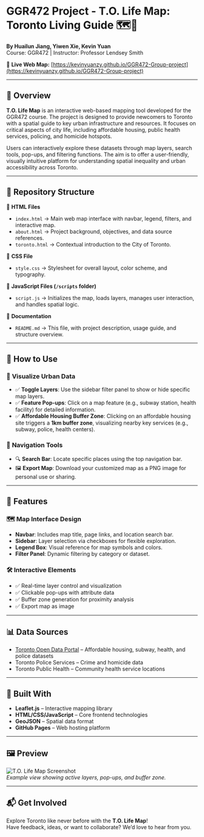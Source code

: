# GGR472 Project - T.O. Life Map: Toronto Living Guide 🗺️🌆  
**By Huailun Jiang, Yiwen Xie, Kevin Yuan**  
Course: GGR472 | Instructor: Professor Lendsey Smith  

🔗 **Live Web Map:** [https://kevinyuanzy.github.io/GGR472-Group-project](https://kevinyuanzy.github.io/GGR472-Group-project)

---

## 📌 Overview  

**T.O. Life Map** is an interactive web-based mapping tool developed for the GGR472 course. The project is designed to provide newcomers to Toronto with a spatial guide to key urban infrastructure and resources. It focuses on critical aspects of city life, including affordable housing, public health services, policing, and homicide hotspots.  

Users can interactively explore these datasets through map layers, search tools, pop-ups, and filtering functions. The aim is to offer a user-friendly, visually intuitive platform for understanding spatial inequality and urban accessibility across Toronto.  

---

## 🧱 Repository Structure  

📁 **HTML Files**  
- `index.html` → Main web map interface with navbar, legend, filters, and interactive map.  
- `about.html` → Project background, objectives, and data source references.  
- `toronto.html` → Contextual introduction to the City of Toronto.  

🎨 **CSS File**  
- `style.css` → Stylesheet for overall layout, color scheme, and typography.  

📜 **JavaScript Files (`/scripts` folder)**  
- `script.js` → Initializes the map, loads layers, manages user interaction, and handles spatial logic.  

📝 **Documentation**  
- `README.md` → This file, with project description, usage guide, and structure overview.

---

## 🚀 How to Use  

### 🔎 **Visualize Urban Data**  
- ✅ **Toggle Layers**: Use the sidebar filter panel to show or hide specific map layers.  
- ✅ **Feature Pop-ups**: Click on a map feature (e.g., subway station, health facility) for detailed information.  
- ✅ **Affordable Housing Buffer Zone**: Clicking on an affordable housing site triggers a **1km buffer zone**, visualizing nearby key services (e.g., subway, police, health centers).  

### 🧭 **Navigation Tools**  
- 🔍 **Search Bar**: Locate specific places using the top navigation bar.  
- 🖼️ **Export Map**: Download your customized map as a PNG image for personal use or sharing.

---

## 🎨 Features  

### 🗺️ **Map Interface Design**  
- **Navbar**: Includes map title, page links, and location search bar.  
- **Sidebar**: Layer selection via checkboxes for flexible exploration.  
- **Legend Box**: Visual reference for map symbols and colors.  
- **Filter Panel**: Dynamic filtering by category or dataset.

### 🛠️ **Interactive Elements**  
- ✅ Real-time layer control and visualization  
- ✅ Clickable pop-ups with attribute data  
- ✅ Buffer zone generation for proximity analysis  
- ✅ Export map as image  

---

## 📊 Data Sources  

- [Toronto Open Data Portal](https://open.toronto.ca/) – Affordable housing, subway, health, and police datasets  
- Toronto Police Services – Crime and homicide data  
- Toronto Public Health – Community health service locations  

---

## 🔧 Built With  

- **Leaflet.js** – Interactive mapping library  
- **HTML/CSS/JavaScript** – Core frontend technologies  
- **GeoJSON** – Spatial data format  
- **GitHub Pages** – Web hosting platform  

---

## 🖼️ Preview  

![T.O. Life Map Screenshot](./screenshots/map-preview.png)  
*Example view showing active layers, pop-ups, and buffer zone.*

---

## 📬 Get Involved  

Explore Toronto like never before with the **T.O. Life Map**!  
Have feedback, ideas, or want to collaborate? We’d love to hear from you.  
